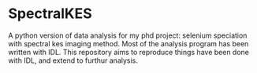 # SpectralKES
A python version of data analysis for my phd project: selenium speciation with spectral kes imaging method.
Most of the analysis program has been written with IDL. This repository aims to reproduce things have been done with IDL, and extend to furthur analysis.
